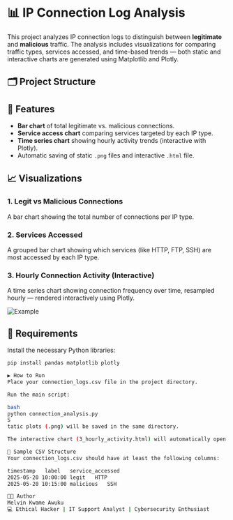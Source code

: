 # 📊 IP Connection Log Analysis

This project analyzes IP connection logs to distinguish between **legitimate** and **malicious** traffic. The analysis includes visualizations for comparing traffic types, services accessed, and time-based trends — both static and interactive charts are generated using Matplotlib and Plotly.

## 🗂️ Project Structure


## 📌 Features

- **Bar chart** of total legitimate vs. malicious connections.
- **Service access chart** comparing services targeted by each IP type.
- **Time series chart** showing hourly activity trends (interactive with Plotly).
- Automatic saving of static `.png` files and interactive `.html` file.

## 📈 Visualizations

### 1. Legit vs Malicious Connections
A bar chart showing the total number of connections per IP type.

### 2. Services Accessed
A grouped bar chart showing which services (like HTTP, FTP, SSH) are most accessed by each IP type.

### 3. Hourly Connection Activity (Interactive)
A time series chart showing connection frequency over time, resampled hourly — rendered interactively using Plotly.

![Example](./1_legit_vs_malicious.png)

## 🔧 Requirements

Install the necessary Python libraries:

```bash
pip install pandas matplotlib plotly

▶️ How to Run
Place your connection_logs.csv file in the project directory.

Run the main script:

bash
python connection_analysis.py
S
tatic plots (.png) will be saved in the same directory.

The interactive chart (3_hourly_activity.html) will automatically open in your browser and can be shared.

📑 Sample CSV Structure
Your connection_logs.csv should have at least the following columns:

timestamp	label	service_accessed
2025-05-20 10:00:00	legit	HTTP
2025-05-20 10:15:00	malicious	SSH

👨‍💻 Author
Melvin Kwame Awuku
💻 Ethical Hacker | IT Support Analyst | Cybersecurity Enthusiast
